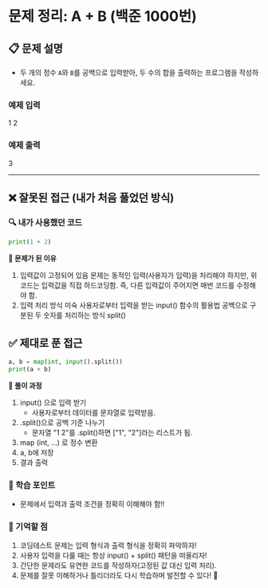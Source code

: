 # **문제 정리: A + B (백준 1000번)**

## 📋 **문제 설명**

- 두 개의 정수 `A`와 `B`를 공백으로 입력받아, 두 수의 합을 출력하는 프로그램을 작성하세요.

### 예제 입력

1 2

### 예제 출력

3

---

## ❌ **잘못된 접근 (내가 처음 풀었던 방식)**

### 🔍 내가 사용했던 코드

```python
print(1 + 2)
```

**🤔 문제가 된 이유**

1. 입력값이 고정되어 있음
   문제는 동적인 입력(사용자가 입력)을 처리해야 하지만, 위 코드는 입력값을 직접 하드코딩함.
   즉, 다른 입력값이 주어지면 매번 코드를 수정해야 함.
2. 입력 처리 방식 미숙
   사용자로부터 입력을 받는 input() 함수의 활용법
   공백으로 구분된 두 숫자를 처리하는 방식 split()

## ✅ **제대로 푼 접근**

```python
a, b = map(int, input().split())
print(a + b)
```

**📝 풀이 과정**

1. input() 으로 입력 받기
   - 사용자로부터 데이터를 문자열로 입력받음.
2. .split()으로 공백 기준 나누기
   - 문자열 "1 2"를 .split()하면 ["1", "2"]라는 리스트가 됨.
3. map (int, ...) 로 정수 변환
4. a, b에 저장
5. 결과 출력

### 🔑 학습 포인트

- 문제에서 입력과 출력 조건을 정확히 이해해야 함!!

### 🧐 기억할 점

1. 코딩테스트 문제는 입력 형식과 출력 형식을 정확히 파악하자!
2. 사용자 입력을 다룰 때는 항상 input() + split() 패턴을 떠올리자!
3. 간단한 문제라도 유연한 코드를 작성하자(고정된 값 대신 입력 처리).
4. 문제를 잘못 이해하거나 틀리더라도 다시 학습하며 발전할 수 있다! 💪
